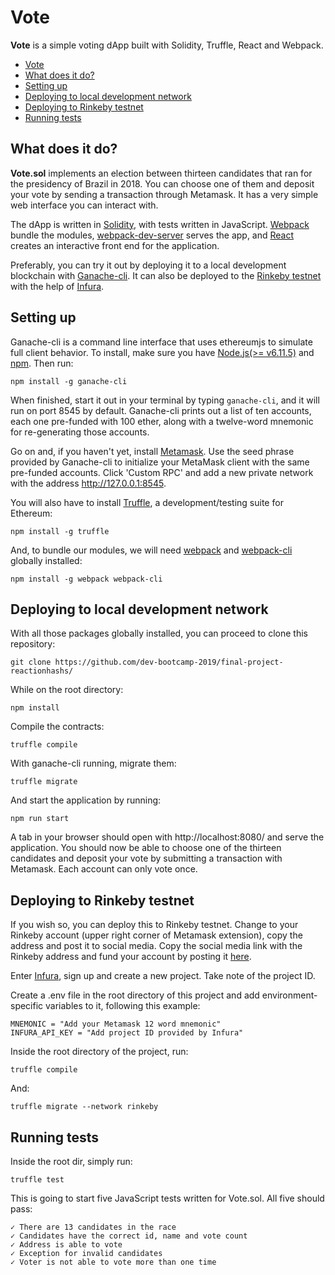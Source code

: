 # Vote

**Vote** is a simple voting dApp built with Solidity, Truffle, React and Webpack. 
  
  - [Vote](#Vote)
  - [What does it do?](#what-does-it-do)
  - [Setting up](#setting-up)
  - [Deploying to local development network](#deploying-to-local-development-network)
  - [Deploying to Rinkeby testnet](#deploying-to-rinkeby-testnet)
  - [Running tests](#running-tests)

## What does it do?

**Vote.sol** implements an election between thirteen candidates that ran for the presidency of Brazil in 2018. You can choose one of them and deposit your vote by sending a transaction through Metamask. It has a very simple web interface you can interact with.

The dApp is written in [Solidity](https://solidity.readthedocs.io/en/v0.5.0/index.html), with tests written in JavaScript. [Webpack](https://webpack.js.org/) bundle the modules, [webpack-dev-server](https://github.com/webpack/webpack-dev-server) serves the app, and [React](https://reactjs.org/) creates an interactive front end for the application.

Preferably, you can try it out by deploying it to a local development blockchain with [Ganache-cli](https://github.com/trufflesuite/ganache-cli). It can also be deployed to the [Rinkeby testnet](https://rinkeby.etherscan.io) with the help of [Infura](https://infura.io/).

## Setting up

Ganache-cli is a command line interface that uses ethereumjs to simulate full client behavior. To install, make sure you have [Node.js(>= v6.11.5)](https://nodejs.org/en/) and [npm](https://www.npmjs.com/). Then run:

```
npm install -g ganache-cli
```

When finished, start it out in your terminal by typing `ganache-cli`, and it will run on port 8545 by default. Ganache-cli prints out a list of ten accounts, each one pre-funded with 100 ether, along with a twelve-word mnemonic for re-generating those accounts. 

Go on and, if you haven't yet, install [Metamask](https://metamask.io/). Use the seed phrase provided by Ganache-cli to initialize your MetaMask client with the same pre-funded accounts. Click 'Custom RPC' and add a new private network with the address http://127.0.0.1:8545.

You will also have to install [Truffle](https://www.truffleframework.com/), a development/testing suite for Ethereum:

```
npm install -g truffle
```

And, to bundle our modules, we will need [webpack](https://webpack.js.org/) and [webpack-cli](https://www.npmjs.com/package/webpack-cli) globally installed:

```
npm install -g webpack webpack-cli
```

## Deploying to local development network

With all those packages globally installed, you can proceed to clone this repository:

```
git clone https://github.com/dev-bootcamp-2019/final-project-reactionhashs/
```

While on the root directory:

```
npm install
```

Compile the contracts:

```
truffle compile
```

With ganache-cli running, migrate them:

```
truffle migrate 
```

And start the application by running:

```
npm run start
```

A tab in your browser should open with http://localhost:8080/ and serve the application. You should now be able to choose one of the thirteen candidates and deposit your vote by submitting a transaction with Metamask. Each account can only vote once.

## Deploying to Rinkeby testnet

If you wish so, you can deploy this to Rinkeby testnet. Change to your Rinkeby account (upper right corner of Metamask extension), copy the address and post it to social media. Copy the social media link with the Rinkeby address and fund your account by posting it [here](https://faucet.rinkeby.io/). 

Enter [Infura](https://infura.io/), sign up and create a new project. Take note of the project ID.

Create a .env file in the root directory of this project and add environment-specific variables to it, following this example:

```
MNEMONIC = "Add your Metamask 12 word mnemonic"
INFURA_API_KEY = "Add project ID provided by Infura"
```

Inside the root directory of the project, run: 

```
truffle compile 
```

And:

```
truffle migrate --network rinkeby
```

## Running tests

Inside the root dir, simply run:

```
truffle test
```

This is going to start five JavaScript tests written for Vote.sol. All five should pass:

```
✓ There are 13 candidates in the race
✓ Candidates have the correct id, name and vote count
✓ Address is able to vote
✓ Exception for invalid candidates
✓ Voter is not able to vote more than one time
```